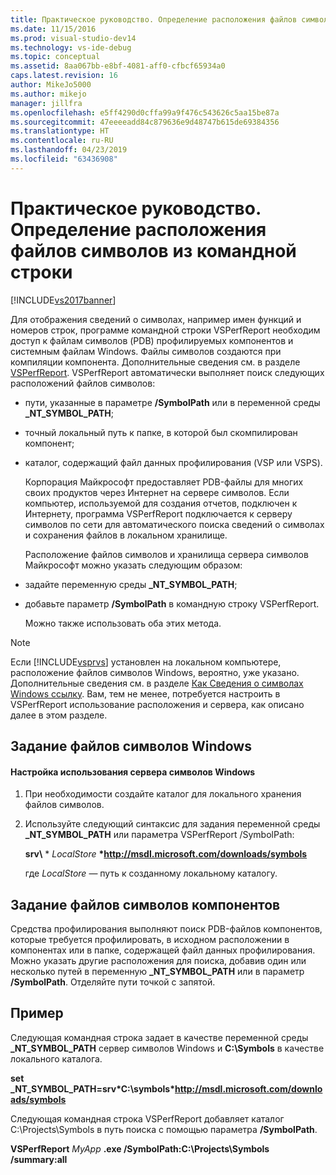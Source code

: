 ```yaml
---
title: Практическое руководство. Определение расположения файлов символов с помощью командной строки | Документация Майкрософт
ms.date: 11/15/2016
ms.prod: visual-studio-dev14
ms.technology: vs-ide-debug
ms.topic: conceptual
ms.assetid: 8aa067bb-e8bf-4081-aff0-cfbcf65934a0
caps.latest.revision: 16
author: MikeJo5000
ms.author: mikejo
manager: jillfra
ms.openlocfilehash: e5ff4290d0cffa99a9f476c543626c5aa15be87a
ms.sourcegitcommit: 47eeeeadd84c879636e9d48747b615de69384356
ms.translationtype: HT
ms.contentlocale: ru-RU
ms.lasthandoff: 04/23/2019
ms.locfileid: "63436908"
---
```

# <a name="how-to-specify-symbol-file-locations-from-the-command-line"></a>Практическое руководство. Определение расположения файлов символов из командной строки
[!INCLUDE[vs2017banner](../includes/vs2017banner.md)]

Для отображения сведений о символах, например имен функций и номеров строк, программе командной строки VSPerfReport необходим доступ к файлам символов (PDB) профилируемых компонентов и системным файлам Windows. Файлы символов создаются при компиляции компонента. Дополнительные сведения см. в разделе [VSPerfReport](../profiling/vsperfreport.md). VSPerfReport автоматически выполняет поиск следующих расположений файлов символов:  
  
- пути, указанные в параметре **/SymbolPath** или в переменной среды **_NT_SYMBOL_PATH**;  
  
- точный локальный путь к папке, в которой был скомпилирован компонент;  
  
- каталог, содержащий файл данных профилирования (VSP или VSPS).  
  
  Корпорация Майкрософт предоставляет PDB-файлы для многих своих продуктов через Интернет на сервере символов. Если компьютер, используемой для создания отчетов, подключен к Интернету, программа VSPerfReport подключается к серверу символов по сети для автоматического поиска сведений о символах и сохранения файлов в локальном хранилище.  
  
  Расположение файлов символов и хранилища сервера символов Майкрософт можно указать следующим образом:  
  
- задайте переменную среды **_NT_SYMBOL_PATH**;  
  
- добавьте параметр **/SymbolPath** в командную строку VSPerfReport.  
  
  Можно также использовать оба этих метода.  
  
> [!NOTE]
> Если [!INCLUDE[vsprvs](../includes/vsprvs-md.md)] установлен на локальном компьютере, расположение файлов символов Windows, вероятно, уже указано. Дополнительные сведения см. в разделе [Как Сведения о символах Windows ссылку](../profiling/how-to-reference-windows-symbol-information.md). Вам, тем не менее, потребуется настроить в VSPerfReport использование расположения и сервера, как описано далее в этом разделе.  
  
## <a name="specifying-windows-symbol-files"></a>Задание файлов символов Windows  
  
#### <a name="to-configure-the-use-of-the-windows-symbol-server"></a>Настройка использования сервера символов Windows  
  
1. При необходимости создайте каталог для локального хранения файлов символов.  
  
2. Используйте следующий синтаксис для задания переменной среды **_NT_SYMBOL_PATH** или параметра VSPerfReport /SymbolPath:  
  
    **srv\\** * *LocalStore* **\*http://msdl.microsoft.com/downloads/symbols**  
  
    где *LocalStore* — путь к созданному локальному каталогу.  
  
## <a name="specifying-component-symbol-files"></a>Задание файлов символов компонентов  
 Средства профилирования выполняют поиск PDB-файлов компонентов, которые требуется профилировать, в исходном расположении в компонентах или в папке, содержащей файл данных профилирования. Можно указать другие расположения для поиска, добавив один или несколько путей в переменную **_NT_SYMBOL_PATH** или в параметр **/SymbolPath**. Отделяйте пути точкой с запятой.  
  
## <a name="example"></a>Пример  
 Следующая командная строка задает в качестве переменной среды **_NT_SYMBOL_PATH** сервер символов Windows и **C:\Symbols** в качестве локального каталога.  
  
 **set _NT_SYMBOL_PATH=srv\*C:\symbols\*http://msdl.microsoft.com/downloads/symbols**  
  
 Следующая командная строка VSPerfReport добавляет каталог C:\Projects\Symbols в путь поиска с помощью параметра **/SymbolPath**.  
  
 **VSPerfReport**  *MyApp* **.exe /SymbolPath:C:\Projects\Symbols /summary:all**
